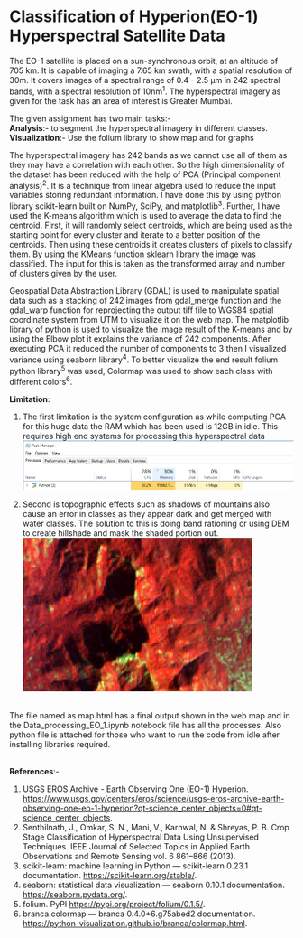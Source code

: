# Classification of Hyperion(EO-1)  Hyperspectral Satellite Data 

<p>The EO-1 satellite is placed on a sun-synchronous orbit, at an altitude of 705 km. It is capable of imaging a 7.65 km swath, with a spatial resolution of 30m. It covers images of a spectral range of 0.4 - 2.5 µm in 242 spectral bands, with a spectral resolution of 10nm<sup>1</sup>. The hyperspectral imagery as given for the task has an area of interest is Greater Mumbai.</p>

The given assignment has two main tasks:-<br>
<b>Analysis</b>:- to segment the hyperspectral imagery in different classes.<br>
<b>Visualization</b>:- Use the folium library to show map and for graphs

<p>The hyperspectral imagery has 242 bands as we cannot use all of them as they may have a correlation with each other. So the high dimensionality of the dataset has been reduced with the help of PCA (Principal component analysis)<sup>2</sup>. It is a technique from linear algebra used to reduce the input variables storing redundant information. I have done this by using python library scikit-learn built on NumPy, SciPy, and matplotlib<sup>3</sup>. Further, I have used the K-means algorithm which is used to average the data to find the centroid. First, it will randomly select centroids, which are being used as the starting point for every cluster and iterate to a better position of the centroids. Then using these centroids it creates clusters of pixels to classify them. By using the KMeans function sklearn library the image was classified. The input for this is taken as the transformed array and number of clusters given by the user.</p>

<p>Geospatial Data Abstraction Library (GDAL) is used to manipulate spatial data such as a stacking of 242 images from gdal_merge function and the gdal_warp function for reprojecting the output tiff file to WGS84 spatial coordinate system from UTM to visualize it on the web map. The matplotlib library of python is used to visualize the image result of the K-means and by using the Elbow plot it explains the variance of 242 components. After executing PCA it reduced the number of components to 3 then I visualized variance using seaborn library<sup>4</sup>.  To better visualize the end result folium python library<sup>5</sup> was used, Colormap was used to show each class with different colors<sup>6</sup>.</p>

<b>Limitation</b>:
1. The first limitation is the system configuration as while computing PCA for this huge data the RAM which has been used is 12GB in idle. This requires high end systems for processing this hyperspectral data
<img src="limitation1.png"></img><br>

2. Second is topographic effects such as shadows of mountains also cause an error in classes as they appear dark and get merged with water classes. The solution to this is doing band rationing or using DEM to create hillshade and mask the shaded portion out.
<img src="limitation2.png"></img>
<br>
The file named as map.html has a final output shown in the web map and in the Data_processing_EO_1.ipynb notebook file has all the processes. Also python file is attached for those who want to run the code from idle after installing libraries required.
<br>


<br>


<b>References</b>:-
1.	USGS EROS Archive - Earth Observing One (EO-1) Hyperion. https://www.usgs.gov/centers/eros/science/usgs-eros-archive-earth-observing-one-eo-1-hyperion?qt-science_center_objects=0#qt-science_center_objects.
2.	Senthilnath, J., Omkar, S. N., Mani, V., Karnwal, N. & Shreyas, P. B. Crop Stage Classification of Hyperspectral Data Using Unsupervised Techniques. IEEE Journal of Selected Topics in Applied Earth Observations and Remote Sensing vol. 6 861–866 (2013).
3.	scikit-learn: machine learning in Python — scikit-learn 0.23.1 documentation. https://scikit-learn.org/stable/.
4.	seaborn: statistical data visualization — seaborn 0.10.1 documentation. https://seaborn.pydata.org/.
5.	folium. PyPI https://pypi.org/project/folium/0.1.5/.
6.	branca.colormap — branca 0.4.0+6.g75abed2 documentation. https://python-visualization.github.io/branca/colormap.html.

